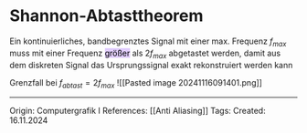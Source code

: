 # Shannon-Abtasttheorem

Ein kontinuierliches, bandbegrenztes Signal mit einer max. Frequenz $f_{max}$ muss mit einer Frequenz <mark style="background: #D2B3FFA6;">größer</mark> als $2f_{max}$ abgetastet werden, damit aus dem diskreten Signal das Ursprungssignal exakt rekonstruiert werden kann

Grenzfall bei $f_{abtast} = 2f_{max}$
![[Pasted image 20241116091401.png]]

---

Origin: Computergrafik I
References: [[Anti Aliasing]]
Tags: 
Created: 16.11.2024

